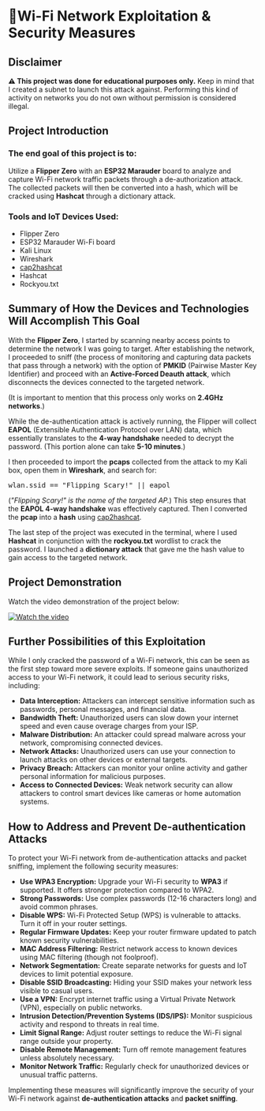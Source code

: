 </head>
<body>

<h1>🛜Wi-Fi Network Exploitation & Security Measures</h1>

   <div class="disclaimer">
        <h2>Disclaimer</h2>
        <p><strong>⚠️ This project was done for educational purposes only.</strong> Keep in mind that I created a subnet to launch this attack against. Performing this kind of activity on networks you do not own without permission is considered <span class="important">illegal.</span></p>
    </div>

   <h2>Project Introduction</h2>
    <h3>The end goal of this project is to:</h3>
    <p>Utilize a <strong>Flipper Zero</strong> with an <strong>ESP32 Marauder</strong> board to analyze and capture Wi-Fi network traffic packets through a de-authorization attack. The collected packets will then be converted into a hash, which will be cracked using <strong>Hashcat</strong> through a dictionary attack.</p>

   <h3>Tools and IoT Devices Used:</h3>
    <ul>
        <li>Flipper Zero</li>
        <li>ESP32 Marauder Wi-Fi board</li>
        <li>Kali Linux</li>
        <li>Wireshark</li>
        <li><a href="https://hashcat.net/cap2hashcat/" target="_blank">cap2hashcat</a></li>
        <li>Hashcat</li>
        <li>Rockyou.txt</li>
    </ul>
<h2>Summary of How the Devices and Technologies Will Accomplish This Goal</h2>

<p>
With the <strong>Flipper Zero</strong>, I started by scanning nearby access points to determine the network I was going to target. After establishing the network, I proceeded to sniff (the process of monitoring and capturing data packets that pass through a network) with the option of <strong>PMKID</strong> (Pairwise Master Key Identifier) and proceed with an <strong>Active-Forced Deauth attack</strong>, which disconnects the devices connected to the targeted network. 
</p>

<p>
(It is important to mention that this process only works on <strong>2.4GHz networks</strong>.)
</p>

<p>
While the de-authentication attack is actively running, the Flipper will collect <strong>EAPOL</strong> (Extensible Authentication Protocol over LAN) data, which essentially translates to the <strong>4-way handshake</strong> needed to decrypt the password. (This portion alone can take <strong>5-10 minutes</strong>.)
</p>

<p>
I then proceeded to import the <strong>pcaps</strong> collected from the attack to my Kali box, open them in <strong>Wireshark</strong>, and search for:
</p>

<pre>wlan.ssid == "Flipping Scary!" || eapol</pre>

<p>
(<em>"Flipping Scary!" is the name of the targeted AP.</em>)  
This step ensures that the <strong>EAPOL 4-way handshake</strong> was effectively captured. Then I converted the <strong>pcap</strong> into a <strong>hash</strong> using 
<a href="https://hashcat.net/cap2hashcat/">cap2hashcat</a>.
</p>

<p>
The last step of the project was executed in the terminal, where I used <strong>Hashcat</strong> in conjunction with the <strong>rockyou.txt</strong> wordlist to crack the password. I launched a <strong>dictionary attack</strong> that gave me the hash value to gain access to the targeted network.
</p>

<!DOCTYPE html>
<html lang="en">
<head>
    <meta charset="UTF-8">
    <meta name="viewport" content="width=device-width, initial-scale=1.0">
   
</head>
<body>

   <h2>Project Demonstration</h2>
    <p>Watch the video demonstration of the project below:</p>
<!DOCTYPE html>
<html lang="en">

   [![Watch the video](https://img.youtube.com/vi/tBvd7weNN0g/maxresdefault.jpg)](https://www.youtube.com/watch?v=tBvd7weNN0g)



   <h2>Further Possibilities of this Exploitation</h2>
    <p>While I only cracked the password of a Wi-Fi network, this can be seen as the first step toward more severe exploits. If someone gains unauthorized access to your Wi-Fi network, it could lead to serious security risks, including:</p>

  <ul>
        <li><strong>Data Interception:</strong> Attackers can intercept sensitive information such as passwords, personal messages, and financial data.</li>
        <li><strong>Bandwidth Theft:</strong> Unauthorized users can slow down your internet speed and even cause overage charges from your ISP.</li>
        <li><strong>Malware Distribution:</strong> An attacker could spread malware across your network, compromising connected devices.</li>
        <li><strong>Network Attacks:</strong> Unauthorized users can use your connection to launch attacks on other devices or external targets.</li>
        <li><strong>Privacy Breach:</strong> Attackers can monitor your online activity and gather personal information for malicious purposes.</li>
        <li><strong>Access to Connected Devices:</strong> Weak network security can allow attackers to control smart devices like cameras or home automation systems.</li>
    </ul>

   <h2>How to Address and Prevent De-authentication Attacks</h2>
    <p>To protect your Wi-Fi network from de-authentication attacks and packet sniffing, implement the following security measures:</p>

   <ul>
        <li><strong>Use WPA3 Encryption:</strong> Upgrade your Wi-Fi security to <strong>WPA3</strong> if supported. It offers stronger protection compared to WPA2.</li>
        <li><strong>Strong Passwords:</strong> Use complex passwords (12-16 characters long) and avoid common phrases.</li>
        <li><strong>Disable WPS:</strong> Wi-Fi Protected Setup (WPS) is vulnerable to attacks. Turn it off in your router settings.</li>
        <li><strong>Regular Firmware Updates:</strong> Keep your router firmware updated to patch known security vulnerabilities.</li>
        <li><strong>MAC Address Filtering:</strong> Restrict network access to known devices using MAC filtering (though not foolproof).</li>
        <li><strong>Network Segmentation:</strong> Create separate networks for guests and IoT devices to limit potential exposure.</li>
        <li><strong>Disable SSID Broadcasting:</strong> Hiding your SSID makes your network less visible to casual users.</li>
        <li><strong>Use a VPN:</strong> Encrypt internet traffic using a Virtual Private Network (VPN), especially on public networks.</li>
        <li><strong>Intrusion Detection/Prevention Systems (IDS/IPS):</strong> Monitor suspicious activity and respond to threats in real time.</li>
        <li><strong>Limit Signal Range:</strong> Adjust router settings to reduce the Wi-Fi signal range outside your property.</li>
        <li><strong>Disable Remote Management:</strong> Turn off remote management features unless absolutely necessary.</li>
        <li><strong>Monitor Network Traffic:</strong> Regularly check for unauthorized devices or unusual traffic patterns.</li>
    </ul>

  <p>Implementing these measures will significantly improve the security of your Wi-Fi network against <strong>de-authentication attacks</strong> and <strong>packet sniffing</strong>.</p>

</body>
</html>

